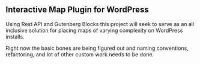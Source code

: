 ## Interactive Map Plugin for WordPress

Using Rest API and Gutenberg Blocks this project will seek to serve as an all inclusive solution for placing maps of varying complexity on WordPress installs.

Right now the basic bones are being figured out and naming conventions, refactoring, and lot of other custom work needs to be done.
